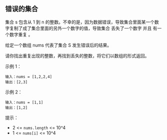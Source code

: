 ## 错误的集合

集合 s 包含从 1 到 n 的整数。不幸的是，因为数据错误，导致集合里面某一个数字复制了成了集合里面的另外一个数字的值，导致集合 丢失了一个数字 并且 有一个数字重复 。

给定一个数组 nums 代表了集合 S 发生错误后的结果。

请你找出重复出现的整数，再找到丢失的整数，将它们以数组的形式返回。

示例 1：

```
输入：nums = [1,2,2,4]
输出：[2,3]
```

示例 2：

```
输入：nums = [1,1]
输出：[1,2]
```

提示：

* 2 <= `nums.length` <= 10^4
* 1 <= `nums[i]` <= 10^4